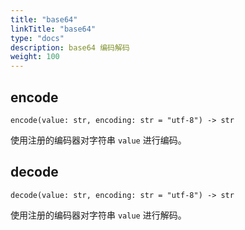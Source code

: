 ```yaml
---
title: "base64"
linkTitle: "base64"
type: "docs"
description: base64 编码解码
weight: 100
---
```

## encode

`encode(value: str, encoding: str = "utf-8") -> str`

使用注册的编码器对字符串 `value` 进行编码。

## decode

`decode(value: str, encoding: str = "utf-8") -> str`

使用注册的编码器对字符串 `value` 进行解码。
